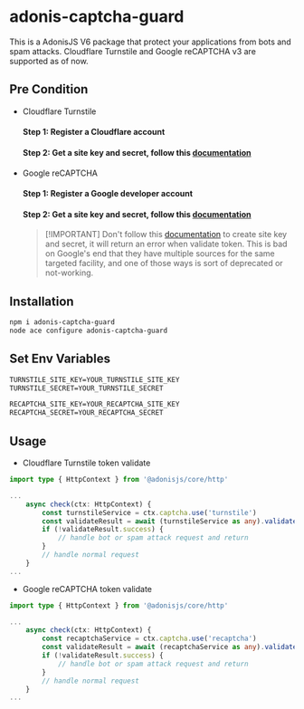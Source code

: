 # adonis-captcha-guard
This is a AdonisJS V6 package that protect your applications from bots and spam attacks. Cloudflare Turnstile and Google reCAPTCHA v3 are supported as of now.

## Pre Condition
- Cloudflare Turnstile
  #### Step 1: Register a Cloudflare account
  #### Step 2: Get a site key and secret, follow this [documentation](https://developers.cloudflare.com/turnstile/get-started/)

- Google reCAPTCHA
  #### Step 1: Register a Google developer account
  #### Step 2: Get a site key and secret, follow this [documentation](https://www.google.com/recaptcha/admin/create)
  >  [!IMPORTANT]
  > Don't follow this [documentation](https://console.cloud.google.com/security/recaptcha) to create site key and secret, it will return an error when validate token. This is bad on Google's end that they have multiple sources for the same targeted facility, and one of those ways is sort of deprecated or not-working.

## Installation
```bash
npm i adonis-captcha-guard
node ace configure adonis-captcha-guard
```

## Set Env Variables
```txt
TURNSTILE_SITE_KEY=YOUR_TURNSTILE_SITE_KEY
TURNSTILE_SECRET=YOUR_TURNSTILE_SECRET

RECAPTCHA_SITE_KEY=YOUR_RECAPTCHA_SITE_KEY
RECAPTCHA_SECRET=YOUR_RECAPTCHA_SECRET
```

## Usage
- Cloudflare Turnstile token validate
```ts
import type { HttpContext } from '@adonisjs/core/http'

...
    async check(ctx: HttpContext) {
        const turnstileService = ctx.captcha.use('turnstile')
        const validateResult = await (turnstileService as any).validate()
        if (!validateResult.success) {
            // handle bot or spam attack request and return
        }
        // handle normal request
    }
...
```
- Google reCAPTCHA token validate
  
```ts
import type { HttpContext } from '@adonisjs/core/http'

...
    async check(ctx: HttpContext) {
        const recaptchaService = ctx.captcha.use('recaptcha')
        const validateResult = await (recaptchaService as any).validate()
        if (!validateResult.success) {
            // handle bot or spam attack request and return
        }
        // handle normal request
    }
...
```

